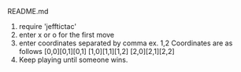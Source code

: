 README.md

1. require 'jefftictac'
2. enter x or o for the first move
3. enter coordinates separated by comma
  ex. 1,2
Coordinates are as follows
[0,0][0,1][0,1]
[1,0][1,1][1,2]
[2,0][2,1][2,2]
4. Keep playing until someone wins.
